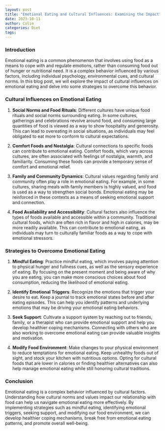 ```yaml
---
layout: post
title: "Emotional Eating and Cultural Influences: Examining the Impact"
date: 2023-10-11
author: Colin
categories: Diet
tags: 
---
```


### Introduction

Emotional eating is a common phenomenon that involves using food as a means to cope with and regulate emotions, rather than consuming food out of hunger or nutritional need. It is a complex behavior influenced by various factors, including individual psychology, environmental cues, and cultural norms. In this blog post, we will explore the impact of cultural influences on emotional eating and delve into some strategies to overcome this behavior.

### Cultural Influences on Emotional Eating

1. **Social Norms and Food Rituals**: Different cultures have unique food rituals and social norms surrounding eating. In some cultures, gatherings and celebrations revolve around food, and consuming large quantities of food is viewed as a way to show hospitality and generosity. This can lead to overeating in social situations, as individuals may feel obligated to eat more to conform to cultural expectations.

2. **Comfort Foods and Nostalgia**: Cultural connections to specific foods can contribute to emotional eating. Comfort foods, which vary across cultures, are often associated with feelings of nostalgia, warmth, and familiarity. Consuming these foods can provide a temporary sense of comfort and emotional relief.

3. **Family and Community Dynamics**: Cultural values regarding family and community often play a role in emotional eating. For example, in some cultures, sharing meals with family members is highly valued, and food is used as a way to strengthen social bonds. Emotional eating may be reinforced in these contexts as a means of seeking emotional support and connection.

4. **Food Availability and Accessibility**: Cultural factors also influence the types of foods available and accessible within a community. Traditional cultural foods, which are often rich in flavor and high in calories, may be more readily available. This can contribute to emotional eating, as individuals may turn to culturally familiar foods as a way to cope with emotional stressors.

### Strategies to Overcome Emotional Eating

1. **Mindful Eating**: Practice mindful eating, which involves paying attention to physical hunger and fullness cues, as well as the sensory experience of eating. By focusing on the present moment and being aware of why you are eating, you can make more conscious choices about food consumption, reducing the likelihood of emotional eating.

2. **Identify Emotional Triggers**: Recognize the emotions that trigger your desire to eat. Keep a journal to track emotional states before and after eating episodes. This can help you identify patterns and underlying emotions that may be driving your emotional eating behaviors.

3. **Seek Support**: Cultivate a support system by reaching out to friends, family, or a therapist who can provide emotional support and help you develop healthier coping mechanisms. Connecting with others who are also working to overcome emotional eating can provide valuable insights and motivation.

4. **Modify Food Environment**: Make changes to your physical environment to reduce temptations for emotional eating. Keep unhealthy foods out of sight, and stock your kitchen with nutritious options. Opting for cultural foods that are lower in calories or finding healthier alternatives can also help manage emotional eating while still honoring cultural traditions.

### Conclusion

Emotional eating is a complex behavior influenced by cultural factors. Understanding how cultural norms and values impact our relationship with food can help us navigate emotional eating more effectively. By implementing strategies such as mindful eating, identifying emotional triggers, seeking support, and modifying our food environment, we can develop healthier coping mechanisms, break free from emotional eating patterns, and promote overall well-being.